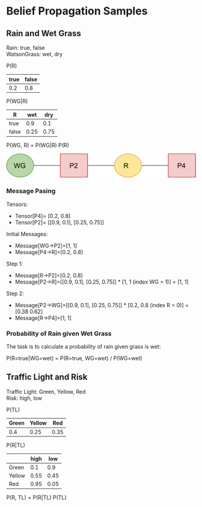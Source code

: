 # Belief Propagation Samples

## Rain and Wet Grass

Rain: true, false  
WatsonGrass: wet, dry

P(R)

|true |false |
|-----|------|
|  0.2|   0.8|

P(WG|R)

|    R|   wet|       dry|
|-----|------|----------|
|true |0.9   |      0.1 |
|false|0.25  |      0.75|


P(WG, R) = P(WG|R) P(R)

![Watson Grass and Rain](images/belief_propagation/watson_grass_and_rain_factor_tree.png)

### Message Pasing

Tensors:
* Tensor[P4]= [0.2, 0.8]
* Tensor[P2]= [[0.9, 0.1], [0.25, 0.75]]


Initial Messages:
* Message[WG->P2]=[1, 1]
* Message[P4->R]=[0.2, 0.8]

Step 1:
* Message[R->P2]=[0.2, 0.8]
* Message[P2->R]=[[0.9, 0.1], [0.25, 0.75]] * [1, 1 (index WG = 1)] = [1, 1]

Step 2:
* Message[P2->WG]=[[0.9, 0.1], [0.25, 0.75]] * [0.2, 0.8 (index R = 0)]  = [0.38 0.62]
* Message[R->P4]=[1, 1]


### Probability of Rain given Wet Grass

The task is to calculate a probability of rain given grass is wet:

P(R=true|WG=wet) = P(R=true, WG=wet) / P(WG=wet)


## Traffic Light and Risk

Traffic Light: Green, Yellow, Red  
Risk: high, low

P(TL)

|Green|Yellow|Red |
|-----|------|----|
|  0.4|  0.25|0.35|

P(R|TL)

|      |  high|       low|
|------|------|----------|
|Green |0.1   |      0.9 |
|Yellow|0.55  |      0.45|
|Red   |0.95  |      0.05|

P(R, TL) = P(R|TL) P(TL)

